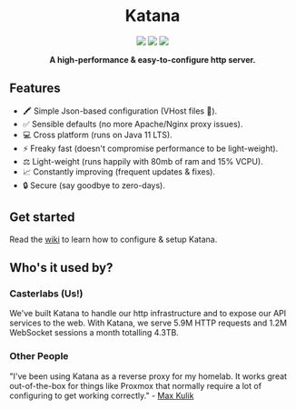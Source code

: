 <h1 align="center">Katana</h1>

<p align="center">
    <img src="https://img.shields.io/github/downloads/Casterlabs/Katana/total" />
    <img src="https://img.shields.io/badge/java-11-blue" />
    <img src="https://img.shields.io/github/v/release/casterlabs/katana" />
</p>

<p align="center">
    <b>A high-performance & easy-to-configure http server.</b>
<p>

## Features

- 🖍️ Simple Json-based configuration (VHost files 🤢).
- ✅ Sensible defaults (no more Apache/Nginx proxy issues).
- 💻 Cross platform (runs on Java 11 LTS).
- ⚡ Freaky fast (doesn't compromise performance to be light-weight).
- ⚖️ Light-weight (runs happily with 80mb of ram and 15% VCPU).
- 📈 Constantly improving (frequent updates & fixes).
- 🔒 Secure (say goodbye to zero-days).

## Get started

Read the [wiki](https://github.com/Casterlabs/Katana/wiki) to learn how to configure & setup Katana.

## Who's it used by?

### Casterlabs (Us!)

We've built Katana to handle our http infrastructure and to expose our API services to the web. With Katana, we serve 5.9M HTTP requests and 1.2M WebSocket sessions a month totalling 4.3TB.

### Other People

"I've been using Katana as a reverse proxy for my homelab. It works great out-of-the-box for things like Proxmox that normally require a lot of configuring to get working correctly." - [Max Kulik](https://klabsdev.com)
